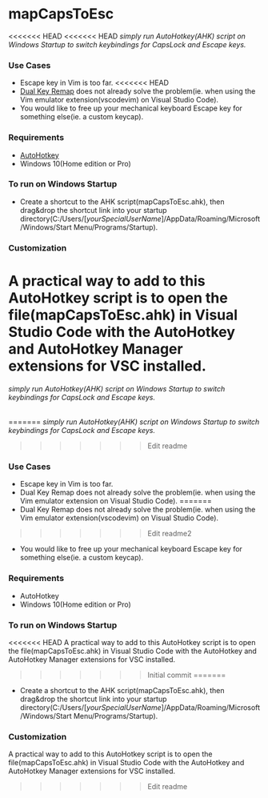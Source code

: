 # mapCapsToEsc

<<<<<<< HEAD
<<<<<<< HEAD
_simply run AutoHotkey(AHK) script on Windows Startup to switch keybindings for CapsLock and Escape keys._

### Use Cases

- Escape key in Vim is too far.
<<<<<<< HEAD
- [Dual Key Remap](https://github.com/ililim/dual-key-remap) does not already solve the problem(ie. when using the Vim emulator extension(vscodevim) on Visual Studio Code).
- You would like to free up your mechanical keyboard Escape key for something else(ie. a custom keycap).

### Requirements

- [AutoHotkey](https://github.com/Lexikos/AutoHotkey_L)
- Windows 10(Home edition or Pro)

### To run on Windows Startup

- Create a shortcut to the AHK script(mapCapsToEsc.ahk), then drag&drop the shortcut link into your startup directory(C:/Users/[*yourSpecialUserName*]/AppData/Roaming/Microsoft/Windows/Start Menu/Programs/Startup).

### Customization

A practical way to add to this AutoHotkey script is to open the file(mapCapsToEsc.ahk) in Visual Studio Code with the AutoHotkey and AutoHotkey Manager extensions for VSC installed.
=======
###### simply run AutoHotkey(AHK) script on Windows Startup to switch keybindings for CapsLock and Escape keys.
=======
_simply run AutoHotkey(AHK) script on Windows Startup to switch keybindings for CapsLock and Escape keys._
>>>>>>> Edit readme

### Use Cases

- Escape key in Vim is too far.
- Dual Key Remap does not already solve the problem(ie. when using the Vim emulator extension on Visual Studio Code).
=======
- Dual Key Remap does not already solve the problem(ie. when using the Vim emulator extension(vscodevim) on Visual Studio Code).
>>>>>>> Edit readme2
- You would like to free up your mechanical keyboard Escape key for something else(ie. a custom keycap).

### Requirements

- AutoHotkey
- Windows 10(Home edition or Pro)

### To run on Windows Startup

<<<<<<< HEAD
A practical way to add to this AutoHotkey script is to open the file(mapCapsToEsc.ahk) in Visual Studio Code with the AutoHotkey and AutoHotkey Manager extensions for VSC installed.
>>>>>>> Initial commit
=======
- Create a shortcut to the AHK script(mapCapsToEsc.ahk), then drag&drop the shortcut link into your startup directory(C:/Users/[*yourSpecialUserName*]/AppData/Roaming/Microsoft/Windows/Start Menu/Programs/Startup).

### Customization

A practical way to add to this AutoHotkey script is to open the file(mapCapsToEsc.ahk) in Visual Studio Code with the AutoHotkey and AutoHotkey Manager extensions for VSC installed.
>>>>>>> Edit readme

